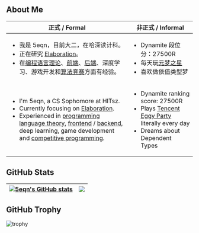 ## About Me

|正式 / Formal|非正式 / Informal|
|-|-|
|<ul><li>我是 5eqn，目前大二，在哈深读计科。</li><li>正在研究 <a href="https://github.com/5eqn/elaboration-scala">Elaboration</a>。</li><li>在<a href="https://github.com/5eqn/elaboration-scala">编程语言理论</a>、<a href="https://github.com/blnary/charter">前端</a>、<a href="https://github.com/blnary/chart-server">后端</a>、深度学习、游戏开发和<a href="https://codeforces.com/profile/5eqn">算法竞赛</a>方面有经验。</li></ul>|<ul><li>Dynamite 段位分：27500R</li><li>每天玩<a href="https://ymzx.qq.com/">元梦之星</a></li><li>喜欢做依值类型梦</li></ul>|
|<ul><li>I'm 5eqn, a CS Sophomore at HITsz.</li><li>Currently focusing on <a href="https://github.com/5eqn/elaboration-scala">Elaboration</a>.</li><li>Experienced in <a href="https://github.com/5eqn/elaboration-scala">programming language theory</a>, <a href="https://github.com/blnary/charter">frontend</a> / <a href="https://github.com/blnary/chart-server">backend</a>, deep learning, game development and <a href="https://codeforces.com/profile/5eqn">competitive programming</a>.</li></ul>|<ul><li>Dynamite ranking score: 27500R</li><li>Plays <a href="https://ymzx.qq.com/">Tencent Eggy Party</a> literally every day</li><li>Dreams about Dependent Types</li></ul>|

## GitHub Stats

| <a href="https://github.com/5eqn/"><img align="center" src="https://github-readme-stats.vercel.app/api?username=5eqn&count_private=true&show_icons=true&hide_border=true&theme=default" alt="5eqn's GitHub stats" /></a> | <a href="https://github.com/5eqn/"><img align="center" src="https://github-readme-stats.vercel.app/api/top-langs/?username=5eqn&hide=jupyter%20notebook,assembly&langs_count=6&layout=compact&hide_border=true" /></a>|
| ----------------- | ----------------- |

## GitHub Trophy

![trophy](https://github-profile-trophy.vercel.app/?username=5eqn)
